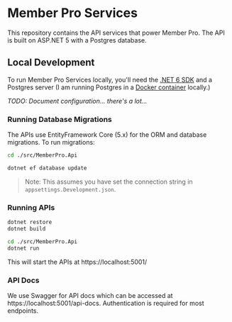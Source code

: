 # Member Pro Services

This repository contains the API services that power Member Pro. The API is built on ASP.NET 5 with a Postgres database.

## Local Development

To run Member Pro Services locally, you'll need the [.NET 6 SDK](https://dotnet.microsoft.com/download) and a Postgres
server (I am running Postgres in a [Docker container](https://hub.docker.com/_/postgres/) locally.)

_TODO: Document configuration... there's a lot..._

### Running Database Migrations

The APIs use EntityFramework Core (5.x) for the ORM and database migrations. To run migrations:

```bash
cd ./src/MemberPro.Api

dotnet ef database update
```

> Note: This assumes you have set the connection string in `appsettings.Development.json`.

### Running APIs

```bash
dotnet restore
dotnet build

cd ./src/MemberPro.Api
dotnet run

```

This will start the APIs at https://localhost:5001/

### API Docs

We use Swagger for API docs which can be accessed at https://localhost:5001/api-docs. Authentication is required for
most endpoints.
